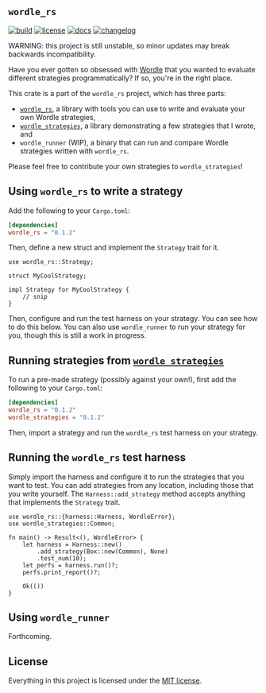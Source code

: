 `wordle_rs`
-----------

[![build](https://github.com/cgm616/wordle_rs/actions/workflows/cargo.yml/badge.svg)](https://github.com/cgm616/wordle_rs/actions/workflows/cargo.yml)
[![license](https://img.shields.io/crates/l/wordle_rs)](https://github.com/cgm616/wordle_rs/blob/master/LICENSE)
[![docs](https://img.shields.io/docsrs/wordle_rs)](https://docs.rs/wordle_rs/latest/wordle_rs/)
[![changelog](https://img.shields.io/badge/changelog--blue)](https://github.com/cgm616/wordle_rs/blob/master/CHANGELOG.md)

WARNING: this project is still unstable, so minor updates may break backwards incompatibility.

Have you ever gotten so obsessed with [Wordle](https://www.powerlanguage.co.uk/wordle/) that you wanted to evaluate different strategies programmatically? If so, you're in the right place.

This crate is a part of the `wordle_rs` project, which has three parts:
- [`wordle_rs`](https://crates.io/crates/wordle_rs), a library with tools you can use to write and evaluate your own Wordle strategies,
- [`wordle_strategies`](https://crates.io/crates/wordle_strategies), a library demonstrating a few strategies that I wrote, and
- `wordle_runner` (WIP), a binary that can run and compare Wordle strategies written with `wordle_rs`.

Please feel free to contribute your own strategies to `wordle_strategies`!

## Using `wordle_rs` to write a strategy

Add the following to your `Cargo.toml`:

```toml
[dependencies]
wordle_rs = "0.1.2"
```

Then, define a new struct and implement the `Strategy` trait for it.

```rust,ignore
use wordle_rs::Strategy;

struct MyCoolStrategy;

impl Strategy for MyCoolStrategy {
    // snip
}
```

Then, configure and run the test harness on your strategy.
You can see how to do this below.
You can also use `wordle_runner` to run your strategy for you, though this is still a work in progress.

## Running strategies from [`wordle_strategies`](https://crates.io/crates/wordle_strategies)

To run a pre-made strategy (possibly against your own!), first add the following to your `Cargo.toml`:

```toml
[dependencies]
wordle_rs = "0.1.2"
wordle_strategies = "0.1.2"
```

Then, import a strategy and run the `wordle_rs` test harness on your strategy.

## Running the `wordle_rs` test harness

Simply import the harness and configure it to run the strategies that you want to test.
You can add strategies from any location, including those that you write yourself.
The `Harness::add_strategy` method accepts anything that implements the `Strategy` trait.

```rust,ignore
use wordle_rs::{harness::Harness, WordleError};
use wordle_strategies::Common;

fn main() -> Result<(), WordleError> {
    let harness = Harness::new()
        .add_strategy(Box::new(Common), None)
        .test_num(10);
    let perfs = harness.run()?;
    perfs.print_report()?;

    Ok(())
}
```

## Using `wordle_runner`

Forthcoming.

## License

Everything in this project is licensed under the [MIT license](LICENSE).